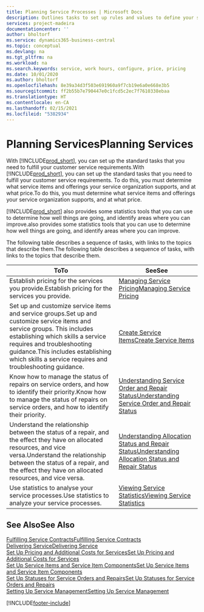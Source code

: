 ```yaml
---
title: Planning Service Processes | Microsoft Docs
description: Outlines tasks to set up rules and values to define your service policies and processes.
services: project-madeira
documentationcenter: ''
author: bholtorf
ms.service: dynamics365-business-central
ms.topic: conceptual
ms.devlang: na
ms.tgt_pltfrm: na
ms.workload: na
ms.search.keywords: service, work hours, configure, price, pricing
ms.date: 10/01/2020
ms.author: bholtorf
ms.openlocfilehash: 8e39a34d3f503e691960a9f7cb19e6a0e668e3b5
ms.sourcegitcommit: ff2b55b7e790447e0c1fcd5c2ec7f7610338ebaa
ms.translationtype: HT
ms.contentlocale: en-CA
ms.lasthandoff: 02/15/2021
ms.locfileid: "5382934"
---
```

# <a name="planning-services"></a><span data-ttu-id="6f991-103">Planning Services</span><span class="sxs-lookup"><span data-stu-id="6f991-103">Planning Services</span></span>
<span data-ttu-id="6f991-104">With [!INCLUDE[prod_short](includes/prod_short.md)], you can set up the standard tasks that you need to fulfill your customer service requirements.</span><span class="sxs-lookup"><span data-stu-id="6f991-104">With [!INCLUDE[prod_short](includes/prod_short.md)], you can set up the standard tasks that you need to fulfill your customer service requirements.</span></span> <span data-ttu-id="6f991-105">To do this, you must determine what service items and offerings your service organization supports, and at what price.</span><span class="sxs-lookup"><span data-stu-id="6f991-105">To do this, you must determine what service items and offerings your service organization supports, and at what price.</span></span>   

[!INCLUDE[prod_short](includes/prod_short.md)] <span data-ttu-id="6f991-106">also provides some statistics tools that you can use to determine how well things are going, and identify areas where you can improve.</span><span class="sxs-lookup"><span data-stu-id="6f991-106">also provides some statistics tools that you can use to determine how well things are going, and identify areas where you can improve.</span></span>
  
<span data-ttu-id="6f991-107">The following table describes a sequence of tasks, with links to the topics that describe them.</span><span class="sxs-lookup"><span data-stu-id="6f991-107">The following table describes a sequence of tasks, with links to the topics that describe them.</span></span>   
  
|<span data-ttu-id="6f991-108">**To**</span><span class="sxs-lookup"><span data-stu-id="6f991-108">**To**</span></span>|<span data-ttu-id="6f991-109">**See**</span><span class="sxs-lookup"><span data-stu-id="6f991-109">**See**</span></span>|  
|------------|-------------|  
|<span data-ttu-id="6f991-110">Establish pricing for the services you provide.</span><span class="sxs-lookup"><span data-stu-id="6f991-110">Establish pricing for the services you provide.</span></span>|[<span data-ttu-id="6f991-111">Managing Service Pricing</span><span class="sxs-lookup"><span data-stu-id="6f991-111">Managing Service Pricing</span></span>](service-service-price-management.md)|
|<span data-ttu-id="6f991-112">Set up and customize service items and service groups.</span><span class="sxs-lookup"><span data-stu-id="6f991-112">Set up and customize service items and service groups.</span></span> <span data-ttu-id="6f991-113">This includes establishing which skills a service requires and troubleshooting guidance.</span><span class="sxs-lookup"><span data-stu-id="6f991-113">This includes establishing which skills a service requires and troubleshooting guidance.</span></span>| [<span data-ttu-id="6f991-114">Create Service Items</span><span class="sxs-lookup"><span data-stu-id="6f991-114">Create Service Items</span></span>](service-how-to-create-service-items.md)|  
|<span data-ttu-id="6f991-115">Know how to manage the status of repairs on service orders, and how to identify their priority.</span><span class="sxs-lookup"><span data-stu-id="6f991-115">Know how to manage the status of repairs on service orders, and how to identify their priority.</span></span>|[<span data-ttu-id="6f991-116">Understanding Service Order and Repair Status</span><span class="sxs-lookup"><span data-stu-id="6f991-116">Understanding Service Order and Repair Status</span></span>](service-service-order-status-and-repair-status.md)|  
|<span data-ttu-id="6f991-117">Understand the relationship between the status of a repair, and the effect they have on allocated resources, and vice versa.</span><span class="sxs-lookup"><span data-stu-id="6f991-117">Understand the relationship between the status of a repair, and the effect they have on allocated resources, and vice versa.</span></span>|[<span data-ttu-id="6f991-118">Understanding Allocation Status and Repair Status</span><span class="sxs-lookup"><span data-stu-id="6f991-118">Understanding Allocation Status and Repair Status</span></span>](service-allocation-status-and-repair-status.md)|  
|<span data-ttu-id="6f991-119">Use statistics to analyse your service processes.</span><span class="sxs-lookup"><span data-stu-id="6f991-119">Use statistics to analyze your service processes.</span></span> | [<span data-ttu-id="6f991-120">Viewing Service Statistics</span><span class="sxs-lookup"><span data-stu-id="6f991-120">Viewing Service Statistics</span></span>](service-service-statistics.md) |

## <a name="see-also"></a><span data-ttu-id="6f991-121">See Also</span><span class="sxs-lookup"><span data-stu-id="6f991-121">See Also</span></span>
[<span data-ttu-id="6f991-122">Fulfilling Service Contracts</span><span class="sxs-lookup"><span data-stu-id="6f991-122">Fulfilling Service Contracts</span></span>](service-fulfill-service-contracts.md)  
[<span data-ttu-id="6f991-123">Delivering Service</span><span class="sxs-lookup"><span data-stu-id="6f991-123">Delivering Service</span></span>](service-deliver-service.md)  
[<span data-ttu-id="6f991-124">Set Up Pricing and Additional Costs for Services</span><span class="sxs-lookup"><span data-stu-id="6f991-124">Set Up Pricing and Additional Costs for Services</span></span>](service-how-setup-service-costs-pricing.md)  
[<span data-ttu-id="6f991-125">Set Up Service Items and Service Item Components</span><span class="sxs-lookup"><span data-stu-id="6f991-125">Set Up Service Items and Service Item Components</span></span>](service-how-setup-service-items.md)  
[<span data-ttu-id="6f991-126">Set Up Statuses for Service Orders and Repairs</span><span class="sxs-lookup"><span data-stu-id="6f991-126">Set Up Statuses for Service Orders and Repairs</span></span>](service-order-repair-status.md)  
[<span data-ttu-id="6f991-127">Setting Up Service Management</span><span class="sxs-lookup"><span data-stu-id="6f991-127">Setting Up Service Management</span></span>](service-setup-service.md)  


[!INCLUDE[footer-include](includes/footer-banner.md)]